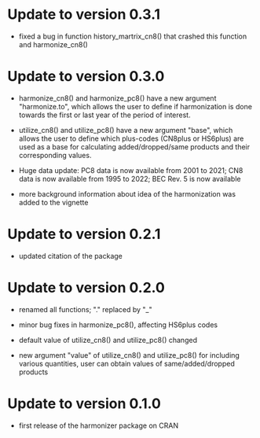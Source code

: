 # Update to version 0.3.1

* fixed a bug in function history_martrix_cn8() that crashed this function and harmonize_cn8()

# Update to version 0.3.0

* harmonize_cn8() and harmonize_pc8() have a new argument "harmonize.to", which allows the user to define if harmonization is done towards the first or last year of the period of interest.

* utilize_cn8() and utilize_pc8() have a new argument "base", which allows the user to define which plus-codes (CN8plus or HS6plus) are used as a base for calculating added/dropped/same products and their corresponding values.

* Huge data update: PC8 data is now available from 2001 to 2021; CN8 data is now available from 1995 to 2022; BEC Rev. 5 is now available

* more background information about idea of the harmonization was added to the vignette

# Update to version 0.2.1

* updated citation of the package

# Update to version 0.2.0

* renamed all functions; "." replaced by "_"

* minor bug fixes in harmonize_pc8(), affecting HS6plus codes

* default value of utilize_cn8() and utilize_pc8() changed

* new argument "value" of utilize_cn8() and utilize_pc8() for including various quantities, user can obtain values of same/added/dropped products

# Update to version 0.1.0

* first release of the harmonizer package on CRAN
